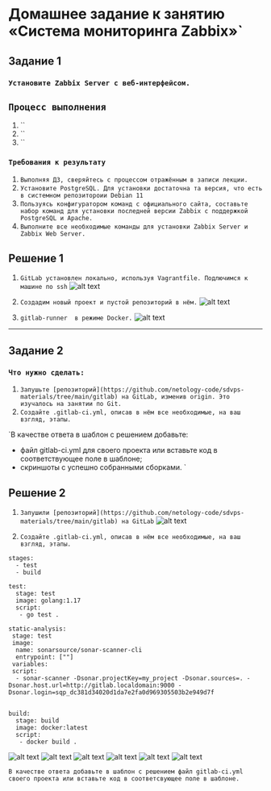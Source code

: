 # Домашнее задание к занятию «Система мониторинга Zabbix»`


## Задание 1

### `Установите Zabbix Server с веб-интерфейсом.`
## `Процесс выполнения`

1. ``
2. ``
3. ``

### `Требования к результату`

1. `Выполняя ДЗ, сверяйтесь с процессом отражённым в записи лекции.`
2. `Установите PostgreSQL. Для установки достаточна та версия, что есть в системном репозитороии Debian 11`
3. `Пользуясь конфигуратором команд с официального сайта, составьте набор команд для установки последней версии Zabbix с поддержкой PostgreSQL и Apache.`
4. `Выполните все необходимые команды для установки Zabbix Server и Zabbix Web Server.`
## Решение 1
1. `GitLab установлен локально, используя Vagrantfile. Подлючимся к машине по ssh`
![alt text](https://github.com/ysatii/gitlab-hw/blob/gitlab/img1/image1_1.jpg)

2. `Создадим новый проект и пустой репозиторий в нём.`
![alt text](https://github.com/ysatii/gitlab-hw/blob/gitlab/img1/image1_2_1.jpg)

3. `gitlab-runner  в режиме Docker.`
![alt text](https://github.com/ysatii/gitlab-hw/blob/gitlab/img1/image1_3_1.jpg)

---

## Задание 2

### `Что нужно сделать:`

1. `Запушьте [репозиторий](https://github.com/netology-code/sdvps-materials/tree/main/gitlab) на GitLab, изменив origin. Это изучалось на занятии по Git.`
2. `Создайте .gitlab-ci.yml, описав в нём все необходимые, на ваш взгляд, этапы.`



`В качестве ответа в шаблон с решением добавьте:

   - файл gitlab-ci.yml для своего проекта или вставьте код в соответствующее поле в шаблоне;
   - скриншоты с успешно собранными сборками.
`

## Решение 2
1. `Запушили [репозиторий](https://github.com/netology-code/sdvps-materials/tree/main/gitlab) на GitLab`
![alt text](https://github.com/ysatii/gitlab-hw/blob/gitlab/img1/image2_1_1.jpg)

2. `Создайте .gitlab-ci.yml, описав в нём все необходимые, на ваш взгляд, этапы.`

```
stages:
  - test
  - build

test:
  stage: test
  image: golang:1.17
  script: 
   - go test .

static-analysis:
 stage: test
 image:
  name: sonarsource/sonar-scanner-cli
  entrypoint: [""]
 variables:
 script:
  - sonar-scanner -Dsonar.projectKey=my_project -Dsonar.sources=. -Dsonar.host.url=http://gitlab.localdomain:9000 -Dsonar.login=sqp_dc381d34020d1da7e2fa0d969305503b2e949d7f


build:
  stage: build
  image: docker:latest
  script:
   - docker build .

```

![alt text](https://github.com/ysatii/gitlab-hw/blob/gitlab/img1/image2_2_1.jpg)
![alt text](https://github.com/ysatii/gitlab-hw/blob/gitlab/img1/image2_2_3.jpg)
![alt text](https://github.com/ysatii/gitlab-hw/blob/gitlab/img1/image2_2_4.jpg)
![alt text](https://github.com/ysatii/gitlab-hw/blob/gitlab/img1/image2_2_5.jpg)
![alt text](https://github.com/ysatii/gitlab-hw/blob/gitlab/img1/image2_2_6.jpg)
![alt text](https://github.com/ysatii/gitlab-hw/blob/gitlab/img1/image2_2_7.jpg)


`В качестве ответа добавьте в шаблон с решением файл gitlab-ci.yml своего проекта или вставьте код в соответсвующее поле в шаблоне.`

